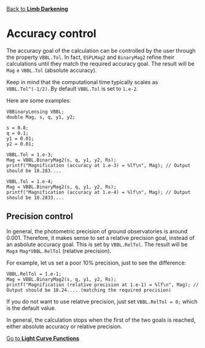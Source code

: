 [Back to **Limb Darkening**](LimbDarkening.md)

# Accuracy control

The accuracy goal of the calculation can be controlled by the user through the property ```VBBL.Tol```. In fact, ```ESPLMag2``` and ```BinaryMag2``` refine their calculations until they match the required accuracy goal. The result will be ```Mag``` $\pm$ ```VBBL.Tol``` (absolute accuracy).

Keep in mind that the computational time typically scales as ```VBBL.Tol^(-1/2)```. By default ```VBBL.Tol``` is set to ```1.e-2```.

Here are some examples:

```
VBBinaryLensing VBBL;
double Mag, s, q, y1, y2;

s = 0.8;
q = 0.1;
y1 = 0.01;
y2 = 0.01;

VBBL.Tol = 1.e-3; 
Mag = VBBL.BinaryMag2(s, q, y1, y2, Rs); 
printf("Magnification (accuracy at 1.e-3) = %lf\n", Mag); // Output should be 18.283....

VBBL.Tol = 1.e-4;
Mag = VBBL.BinaryMag2(s, q, y1, y2, Rs);
printf("Magnification (accuracy at 1.e-4) = %lf\n", Mag); // Output should be 18.2833....
```

## Precision control

In general, the photometric precision of ground observatories is around 0.001. Therefore, it makes sense to set a relative precision goal, instead of an asbolute accuracy goal. This is set by ```VBBL.RelTol```. The result will be ```Mag```$\pm$ ```Mag*VBBL.RelTol``` (relative precision).

For example, let us set a poor 10% precision, just to see the difference:

```
VBBL.RelTol = 1.e-1;
Mag = VBBL.BinaryMag2(s, q, y1, y2, Rs); 
printf("Magnification (relative precision at 1.e-1) = %lf\n", Mag); // Output should be 18.24.... (matching the required precision)
```

If you do not want to use relative precision, just set ```VBBL.RelTol = 0;``` which is the default value.

In general, the calculation stops when the first of the two goals is reached, either absolute accuracy or relative precision.

[Go to **Light Curve Functions**](LightCurves.md)
